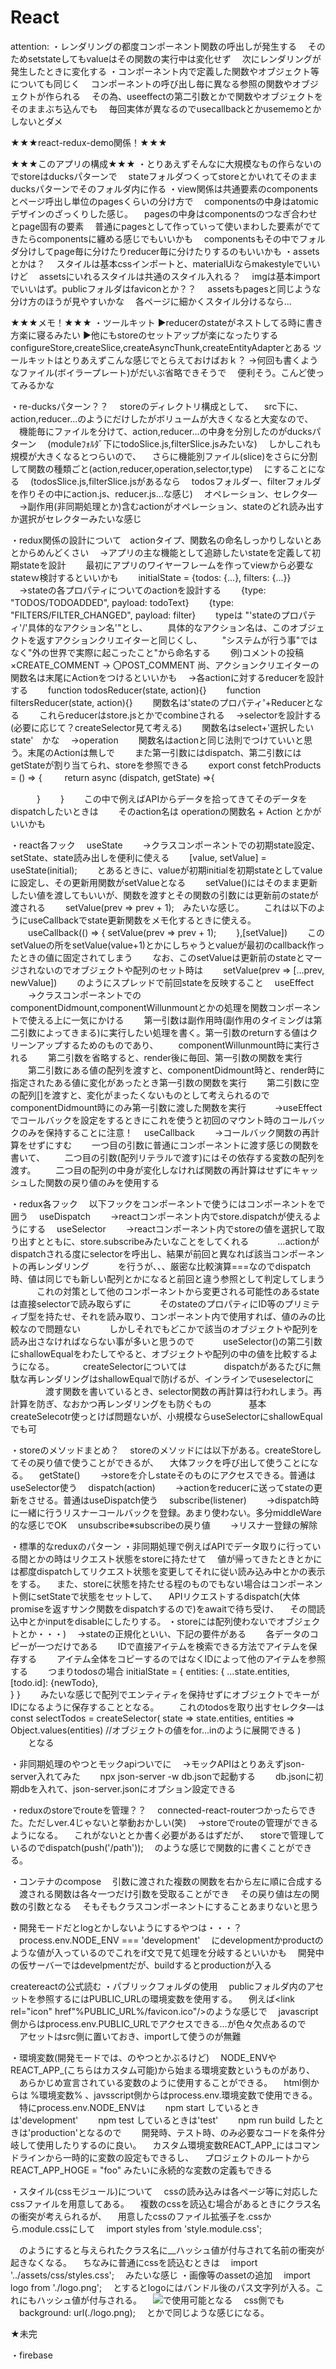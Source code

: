 # React
attention: 
・レンダリングの都度コンポーネント関数の呼出しが発生する
　そのためsetstateしてもvalueはその関数の実行中は変化せず
　次にレンダリングが発生したときに変化する
・コンポーネント内で定義した関数やオブジェクト等についても同じく
　コンポーネントの呼び出し毎に異なる参照の関数やオブジェクトが作られる
　その為、useeffectの第二引数とかで関数やオブジェクトをそのままぶち込んでも
　毎回実体が異なるのでusecallbackとかusememoとかしないとダメ



★★★react-redux-demo関係！★★★

★★★このアプリの構成★★★
・とりあえずそんなに大規模なもの作らないのでstoreはducksパターンで
　stateフォルダつくってstoreとかいれてそのままducksパターンでそのフォルダ内に作る
・view関係は共通要素のcomponentsとページ呼出し単位のpagesくらいの分け方で
　componentsの中身はatomicデザインのざっくりした感じ。
　pagesの中身はcomponentsのつなぎ合わせとpage固有の要素
　普通にpagesとして作っていって使いまわした要素がでてきたらcomponentsに纏める感じでもいいかも
　componentsもその中でフォルダ分けしてpage毎に分けたりreducer毎に分けたりするのもいいかも
・assetsとかは？
　スタイルは基本cssインポートと、materialUiならmakestyleでいいけど
　assetsにいれるスタイルは共通のスタイル入れる？
　imgは基本importでいいはず。publicフォルダはfaviconとか？？
　assetsもpagesと同じような分け方のほうが見やすいかな
　各ページに細かくスタイル分けるなら…

★★★メモ！★★★
・ツールキット
  ▶reducerのstateがネストしてる時に書き方楽に寝るみたい
  ▶他にもstoreのセットアップが楽になったりする
  configureStore,createSlice,createAsyncThunk,createEntityAdapterとある
  ツールキットはとりあえずこんな感じでとらえておけばおｋ？
  →何回も書くようなファイル(ボイラープレート)がだいぶ省略できそうで
  　便利そう。こんど使ってみるかな

・re-ducksパターン？？
　storeのディレクトリ構成として、
　src下に、action,reducer...のようにだけしたがボリュームが大きくなると大変なので、
　機能毎にファイルを分けて、action,reducer...の中身を分別したのがducksパターン
　(moduleﾌｫﾙﾀﾞ下にtodoSlice.js,filterSlice.jsみたいな)
　しかしこれも規模が大きくなるとつらいので、
　さらに機能別ファイル(slice)をさらに分割して関数の種類ごと(action,reducer,operation,selector,type)
　にすることになる
　(todosSlice.js,filterSlice.jsがあるなら
　todosフォルダー、filterフォルダを作りその中にaction.js、reducer.js…な感じ)
　オペレーション、セレクタ―
　→副作用(非同期処理とか)含むactionがオペレーション、stateのどれ読み出すか選択がセレクターみたいな感じ

・redux関係の設計について　actionタイプ、関数名の命名しっかりしないとあとからめんどくさい
　→アプリの主な機能として追跡したいstateを定義して初期stateを設計
　　最初にアプリのワイヤーフレームを作ってviewから必要なstateｗ検討するといいかも
　　initialState = {todos: {...}, filters: {...}}
　→stateの各プロパティについてのactionを設計する
　　{type: "TODOS/TODOADDED", payload: todoText}
　　{type: "FILTERS/FILTER_CHANGED", payload: filter}
　　typeは "'stateのプロパティ'/'具体的なアクション名'"とし、
　　具体的なアクション名は、このオブジェクトを返すアクションクリエイターと同じくし、
　　"システムが行う事"ではなく"外の世界で実際に起こったこと"から命名する
　　例)コメントの投稿
      ×CREATE_COMMENT  → 〇POST_COMMENT
    尚、アクションクリエイターの関数名は末尾にActionをつけるといいかも
　→各actionに対するreducerを設計する
　　function todosReducer(state, action){}
　　function filtersReducer(state, action){}
　　関数名は'stateのプロパティ'+Reducerとなる
　　これらreducerはstore.jsとかでcombineされる
　→selectorを設計する(必要に応じて？createSelector見て考える)
　　関数名はselect+'選択したいstate'　かな
　→operation
　　関数名はactionと同じ法則でつけていいと思う。末尾のActionは無しで
　　また第一引数にはdispatch、第二引数にはgetStateが割り当てられ、storeを参照できる
　　export const fetchProducts = () => {
　　  return async (dispatch, getState) =>{

　　　}
　　}
　　この中で例えばAPIからデータを拾ってきてそのデータをdispatchしたいときは
　　そのaction名は operationの関数名 + Action とかがいいかも

・react各フック
　useState
　　→クラスコンポーネントでの初期state設定、setState、state読み出しを便利に使える
　　[value, setValue] = useState(initial);
　　とあるときに、valueが初期initialを初期stateとしてvalueに設定し、その更新用関数がsetValueとなる
　　setValue()にはそのまま更新したい値を渡してもいいが、関数を渡すとその関数の引数には更新前のstateが渡される
　　setValue(prev => prev + 1);　みたいな感じ。
　　これは以下のようにuseCallbackでstate更新関数をメモ化するときに使える。
　　useCallback(() => {
      setValue(prev => prev + 1);
　　},[setValue])
　　このsetValueの所をsetValue(value+1)とかにしちゃうとvalueが最初のcallback作ったときの値に固定されてしまう
　　なお、このsetValueは更新前のstateとマージされないのでオブジェクトや配列のセット時は
　　setValue(prev => [...prev, newValue])
　　のようにスプレッドで前回stateを反映すること
　useEffect
　　→クラスコンポーネントでのcomponentDidmount,componentWillunmountとかの処理を関数コンポーネントで使える上に一気にかける
　　第一引数は副作用時(副作用のタイミングは第二引数によってきまる)に実行したい処理を書く。第一引数のreturnする値はクリーンアップするためのものであり、
　　componentWillunmount時に実行される
　　第二引数を省略すると、render後に毎回、第一引数の関数を実行
　　第二引数にある値の配列を渡すと、componentDidmount時と、render時に指定されたある値に変化があったとき第一引数の関数を実行
　　第二引数に空の配列[]を渡すと、変化がまったくないものとして考えられるのでcomponentDidmount時にのみ第一引数に渡した関数を実行
　　　→useEffectでコールバックを設定をするときにこれを使うと初回のマウント時のコールバックのみを保持することに注意！
　useCallback
　　→コールバック関数の再計算をせずにすむ
　　一つ目の引数に普通にコンポーネントに渡す感じの関数を書いて、
　　二つ目の引数(配列リテラルで渡す)にはその依存する変数の配列を渡す。
　　二つ目の配列の中身が変化しなければ関数の再計算はせずにキャッシュした関数の戻り値のみを使用する

・redux各フック
　以下フックをコンポーネントで使うにはコンポーネントを<Provider store={store}></Provider>で囲う
　useDispatch
　　→reactコンポーネント内でstore.dispatchが使えるようにする
　useSelector
　　→reactコンポーネント内でstoreの値を選択して取り出すとともに、store.subscribeみたいなことをしてくれる
　　　…actionがdispatchされる度にselectorを呼出し、結果が前回と異なれば該当コンポーネントの再レンダリング
　　　を行うが、、、厳密な比較演算===なのでdispatch時、値は同じでも新しい配列とかになると前回と違う参照として判定してしまう
　　　これの対策として他のコンポーネントから変更される可能性のあるstateは直接selectorで読み取らずに
　　　そのstateのプロパティにID等のプリミティブ型を持たせ、それを読み取り、コンポーネント内で使用すれば、値のみの比較なので問題ない
　　　しかしそれでもどこかで該当のオブジェクトや配列を読み出さなければならない事が多いと思うので
　　　useSelector()の第二引数にshallowEqualをわたしてやると、オブジェクトや配列の中の値を比較するようになる。
　　　createSelectorについては
　　　　dispatchがあるたびに無駄な再レンダリングはshallowEqualで防げるが、インラインでuseselectorに
　　　　渡す関数を書いているとき、selector関数の再計算は行われしまう。再計算を防ぎ、なおかつ再レンダリングをも防ぐもの
　　　　基本createSelecotr使っとけば問題ないが、小規模ならuseSelectorにshallowEqualでも可

・storeのメソッドまとめ？
　storeのメソッドには以下がある。createStoreしてその戻り値で使うことができるが、
　大体フックを呼び出して使うことになる。
　getState()
　　→storeを介しstateそのものにアクセスできる。普通はuseSelector使う
　dispatch(action)
　　→actionをreducerに送ってstateの更新をさせる。普通はuseDispatch使う
　subscribe(listener)
　　→dispatch時に一緒に行うリスナーコールバックを登録。あまり使わない。多分middleWare的な感じでOK
　unsubscribe※subscribeの戻り値
　　→リスナー登録の解除

・標準的なreduxのパターン
・非同期処理で例えばAPIでデータ取りに行っている間とかの時はリクエスト状態をstoreに持たせて
　値が帰ってきたときとかには都度dispatchしてリクエスト状態を変更してそれに従い読み込み中とかの表示をする。
　また、storeに状態を持たせる程のものでもない場合はコンポーネント側にsetStateで状態をセットして、
　APIリクエストするdispatch(大体promiseを返すサンク関数をdispatchするので)をawaitで待ち受け、
　その間読込中とかinputをdisableにしたりする。
・storeには配列使わないでオブジェクトとか・・・)
　→stateの正規化といい、下記の要件がある
　　各データのコピーが一つだけである
　　IDで直接アイテムを検索できる方法でアイテムを保存する
　　アイテム全体をコピーするのではなくIDによって他のアイテムを参照する
　　つまりtodosの場合
    initialState = {
      entities: {
        ...state.entities,
        [todo.id]: {newTodo},    
      }
    }
　　みたいな感じで配列でエンティティを保持せずにオブジェクトでキーがIDになるように保存することとなる。
　　これのtodosを取り出すセレクタ―は
    const selectTodos = createSelector(
      state => state.entities,
      entities => Object.values(entities) //オブジェクトの値をfor...inのように展開できる
    )
　　となる

・非同期処理のやつとモックapiついでに
　→モックAPIはとりあえずjson-server入れてみた
　　npx json-server -w db.jsonで起動する
　　db.jsonに初期dbを入れて、json-server.jsonにオプション設定できる

・reduxのstoreでrouteを管理？？
　connected-react-routerつかったらできた。ただしver.4じゃないと挙動おかしい(笑)
　→storeでrouteの管理ができるようになる。
　これがないと<Link path="hoge"/>とか書く必要があるはずだが、
　storeで管理しているのでdispatch(push('/path'));
　のような感じで関数的に書くことができる。

・コンテナのcompose
　引数に渡された複数の関数を右から左に順に合成する
　渡される関数は各々一つだけ引数を受取ることができ
　その戻り値は左の関数の引数となる
　そもそもクラスコンポーネントにすることあまりないと思う

・開発モードだとlogとかしないようにするやつは・・・？
　process.env.NODE_ENV === 'development'
　にdevelopmentかproductのような値が入っているのでこれをif文で見て処理を分岐するといいかも
　開発中の仮サーバーではdevelpmentだが、buildするとproductionが入る

createreactの公式読む
・パブリックフォルダの使用
　publicフォルダ内のアセットを参照するにはPUBLIC_URLの環境変数を使用する。
　例えば<link rel="icon" href"%PUBLIC_URL%/favicon.ico"/>のような感じで
　javascript側からはprocess.env.PUBLIC_URLでアクセスできる...が色々欠点あるので
　アセットはsrc側に置いておき、importして使うのが無難

・環境変数(開発モードでは、のやつとかぶるけど)
　NODE_ENVやREACT_APP_(こちらはカスタム可能)から始まる環境変数というものがあり、
　あらかじめ宣言されている変数のように使用することができる。
　html側からは %環境変数% 、javsscript側からはprocess.env.環境変数で使用できる。
　特にprocess.env.NODE_ENVは
　　npm start しているときは'development'
　　npm test しているときは'test'
　　npm run build したときは'production'となるので
　　開発時、テスト時、のみ必要なコードを条件分岐して使用したりするのに良い。
　カスタム環境変数REACT_APP_にはコマンドラインから一時的に変数の設定もできるし、
　プロジェクトのルートから REACT_APP_HOGE = "foo" みたいに永続的な変数の定義もできる

・スタイル(cssモジュール)について
　cssの読み込みは各ページ等に対応したcssファイルを用意してある。
　複数のcssを読込む場合があるときにクラス名の衝突が考えられるが、
　用意したcssのファイル拡張子を.cssから.module.cssにして
　import styles from 'style.module.css';
　<div className={styles.class}/>
　のようにすると与えられたクラス名に__ハッシュ値が付与されて名前の衝突が起きなくなる。
　ちなみに普通にcssを読込むときは
　import '../assets/css/styles.css';
　みたいな感じ
・画像等のassetの追加
　import logo from './logo.png';
　とするとlogoにはバンドル後のパス文字列が入る。これにもハッシュ値が付与される。
　<img src={logo}/>で使用可能となる
　css側でも
　background: url(./logo.png);
　とかで同じような感じになる。

★未完

・firebase
